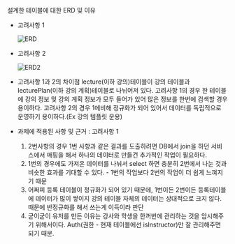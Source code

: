 설계한 테이블에 대한 ERD 및 이유

- 고려사항 1

  ![ERD](https://github.com/user-attachments/assets/1a00ceaf-e7a1-47cc-b272-9963a0784ad7)


- 고려사항 2
  
  ![ERD2](https://github.com/user-attachments/assets/0e459568-f967-45ae-89de-33162a0d20f8)

- 고려사항 1과 2의 차이점
  lecture(이하 강의)테이블이 강의 테이블과 lecturePlan(이하 강의 계획)테이블로 나뉘어져 있다.
  고려사항 1의 경우 한 테이블에 강의 정보 및 강의 계획 정보가 모두 들어가 있어 많은 정보를 한번에 검색할 경우 용이하다.
  고려사항 2의 경우 1에비해 정규화가 되어 있어서 데이터를 독립적으로 운영하기 용이하다.(Ex 강의 템플릿 운용)

- 과제에 적용된 사항 및 근거 : 고려사항 1
  1. 2번사항의 경우 1번 사항과 같은 결과를 도출하려면 DB에서 join을 하던 서비스에서 매핑을 해서 하나의 데이터로 만들건 추가적인 작업이 필요하다.
  2. 1번의 경우에도 가져온 데이터를 나눠서 select 하면 충분히 2번에서 나눈 것과 비슷한 효과를 기대할 수 있다. - 1번의 작업보다 2번의 작업이 더 쉽게 느껴지기 때문
  3. 어쩌피 등록 테이블이 정규화가 되어 있기 때문에, 1번이든 2번이든 등록테이블에 데이터가 많이 쌓이지 강의 테이블 자체의 데이터는 상대적으로 크지 않다. 때문에 반정규화를 해서 쓰는게 이득이라 판단
  4. 굳이굳이 유저를 만든 이유는 강사와 학생을 한꺼번에 관리하는 것을 암시해주기 위해서이다. Auth(권한 - 현재 테이블에선 isInstructor)만 잘 관리해주면 되기 때문.
